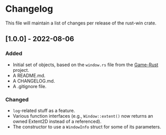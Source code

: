 # Changelog
This file will maintain a list of changes per release of the rust-win crate.


## [1.0.0] - 2022-08-06
### Added
- Initial set of objects, based on the `window.rs` file from the [Game-Rust](https://github.com/Lut99/Game-Rust) project.
- A README.md.
- A CHANGELOG.md.
- A .gitignore file.

### Changed
- `log`-related stuff as a feature.
- Various function interfaces (e.g., `Window::extent()` now returns an owned Extent2D instead of a referenced).
- The constructor to use a `WindowInfo` struct for some of its parameters.
